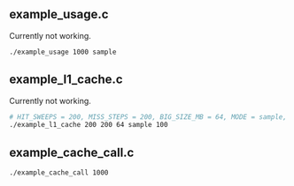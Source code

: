 ## example_usage.c
Currently not working.
```bash
./example_usage 1000 sample
```

## example_l1_cache.c
Currently not working.
```bash
# HIT_SWEEPS = 200, MISS_STEPS = 200, BIG_SIZE_MB = 64, MODE = sample, SAMPLE_PERIOD = 100
./example_l1_cache 200 200 64 sample 100
```

## example_cache_call.c

```bash
./example_cache_call 1000 
```
